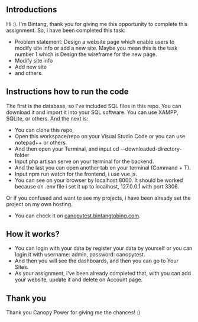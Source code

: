 ## Introductions

Hi :). I'm Bintang, thank you for giving me this opportunity to complete this assignment.
So, i have been completed this task:
- Problem statement: Design a website page which enable users to modify site info or add a new site. Maybe you mean this is the task number 1 which is Design the wireframe for the new page.
- Modify site info
- Add new site
- and others.

## Instructions how to run the code
The first is the database, so I've included SQL files in this repo. You can download it and import it into your SQL software. You can use XAMPP, SQLite, or others.
And the next is:
- You can clone this repo,
- Open this workspace/repo on your Visual Studio Code or you can use notepad++ or others.
- And then open your Terminal, and input cd --downloaded-directory-folder
- Input php artisan serve on your terminal for the backend.
- And the last you can open another tab on your terminal (Command + T).
- Input npm run watch for the frontend, i use vue.js.
- You can see on your browser by localhost:8000. It should be worked because on .env file i set it up to localhost, 127.0.0.1 with port 3306.

Or if you confused and want to see my projects, i have been already set the project on my own hosting.
- You can check it on [canopytest.bintangtobing.com](https://canopytest.bintangtobing.com).

## How it works?
- You can login with your data by register your data by yourself or you can login it with username: admin, password: canopytest.
- And then you will see the dashboards, and then you can go to Your Sites.
- As your assignment, i've been already completed that, with you can add your website, update it and delete on Account page.

## Thank you
Thank you Canopy Power for giving me the chances! :)
